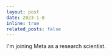 ```yaml
---
layout: post
date: 2023-1-8
inline: true
related_posts: false
---
```


I'm joining Meta as a research scientist.
